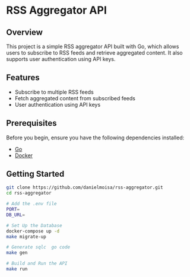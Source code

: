 # RSS Aggregator API

## Overview

This project is a simple RSS aggregator API built with Go, which allows users to subscribe to RSS feeds and retrieve aggregated content. It also supports user authentication using API keys.

## Features

- Subscribe to multiple RSS feeds
- Fetch aggregated content from subscribed feeds
- User authentication using API keys

## Prerequisites

Before you begin, ensure you have the following dependencies installed:

- [Go](https://golang.org/dl/)
- [Docker](https://docs.docker.com/get-docker/)

## Getting Started

```bash
git clone https://github.com/danielmoisa/rss-aggregator.git
cd rss-aggregator

# Add the .env file
PORT=
DB_URL=

# Set Up the Database
docker-compose up -d
make migrate-up

# Generate sqlc  go code
make gen

# Build and Run the API
make run
